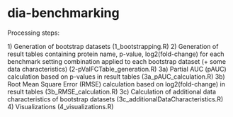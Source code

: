 # dia-benchmarking

Processing steps:

1\) Generation of bootstrap datasets (1_bootstrapping.R)
2\) Generation of result tables containing protein name, p-value, log2(fold-change) for each benchmark setting combination applied to each bootstrap dataset (+ some data characteristics) (2-pValFCTable_generation.R)
3a) Partial AUC (pAUC) calculation based on p-values in result tables (3a_pAUC_calculation.R)
3b) Root Mean Square Error (RMSE) calculation based on log2(fold-change) in result tables (3b_RMSE_calculation.R)
3c) Calculation of additional data characteristics of bootstrap datasets (3c_additionalDataCharacteristics.R)
4\) Visualizations (4_visualizations.R)
